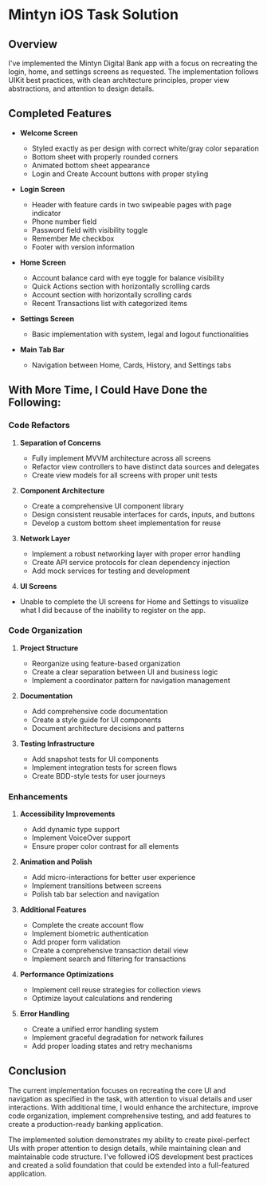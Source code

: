 # Mintyn iOS Task Solution

## Overview

I've implemented the Mintyn Digital Bank app with a focus on recreating the login, home, and settings screens as requested. The implementation follows UIKit best practices, with clean architecture principles, proper view abstractions, and attention to design details.

## Completed Features

- **Welcome Screen**
  - Styled exactly as per design with correct white/gray color separation
  - Bottom sheet with properly rounded corners 
  - Animated bottom sheet appearance
  - Login and Create Account buttons with proper styling

- **Login Screen**
  - Header with feature cards in two swipeable pages with page indicator
  - Phone number field
  - Password field with visibility toggle
  - Remember Me checkbox
  - Footer with version information

- **Home Screen**
  - Account balance card with eye toggle for balance visibility
  - Quick Actions section with horizontally scrolling cards
  - Account section with horizontally scrolling cards
  - Recent Transactions list with categorized items

- **Settings Screen**
  - Basic implementation with system, legal and logout functionalities

- **Main Tab Bar**
  - Navigation between Home, Cards, History, and Settings tabs

## With More Time, I Could Have Done the Following:

### Code Refactors

1. **Separation of Concerns**
   - Fully implement MVVM architecture across all screens
   - Refactor view controllers to have distinct data sources and delegates
   - Create view models for all screens with proper unit tests

2. **Component Architecture**
   - Create a comprehensive UI component library
   - Design consistent reusable interfaces for cards, inputs, and buttons
   - Develop a custom bottom sheet implementation for reuse

3. **Network Layer**
   - Implement a robust networking layer with proper error handling
   - Create API service protocols for clean dependency injection 
   - Add mock services for testing and development
     
4.  **UI Screens**
   - Unable to complete the UI screens for Home and Settings to visualize what I did because of the inability to register on the app.

### Code Organization

1. **Project Structure**
   - Reorganize using feature-based organization
   - Create a clear separation between UI and business logic
   - Implement a coordinator pattern for navigation management

2. **Documentation**
   - Add comprehensive code documentation
   - Create a style guide for UI components
   - Document architecture decisions and patterns

3. **Testing Infrastructure**
   - Add snapshot tests for UI components
   - Implement integration tests for screen flows
   - Create BDD-style tests for user journeys

### Enhancements

1. **Accessibility Improvements**
   - Add dynamic type support
   - Implement VoiceOver support
   - Ensure proper color contrast for all elements

2. **Animation and Polish**
   - Add micro-interactions for better user experience
   - Implement transitions between screens
   - Polish tab bar selection and navigation

3. **Additional Features**
   - Complete the create account flow
   - Implement biometric authentication
   - Add proper form validation
   - Create a comprehensive transaction detail view
   - Implement search and filtering for transactions

4. **Performance Optimizations**
   - Implement cell reuse strategies for collection views
   - Optimize layout calculations and rendering

5. **Error Handling**
   - Create a unified error handling system
   - Implement graceful degradation for network failures
   - Add proper loading states and retry mechanisms

## Conclusion

The current implementation focuses on recreating the core UI and navigation as specified in the task, with attention to visual details and user interactions. With additional time, I would enhance the architecture, improve code organization, implement comprehensive testing, and add features to create a production-ready banking application.

The implemented solution demonstrates my ability to create pixel-perfect UIs with proper attention to design details, while maintaining clean and maintainable code structure. I've followed iOS development best practices and created a solid foundation that could be extended into a full-featured application.

